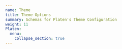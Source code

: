 ```yaml
---
name: Theme
title: Theme Options
summary: Schemas for Platen's Theme Configuration
weight: 11
Platen:
  menu:
    collapse_section: true
---
```

